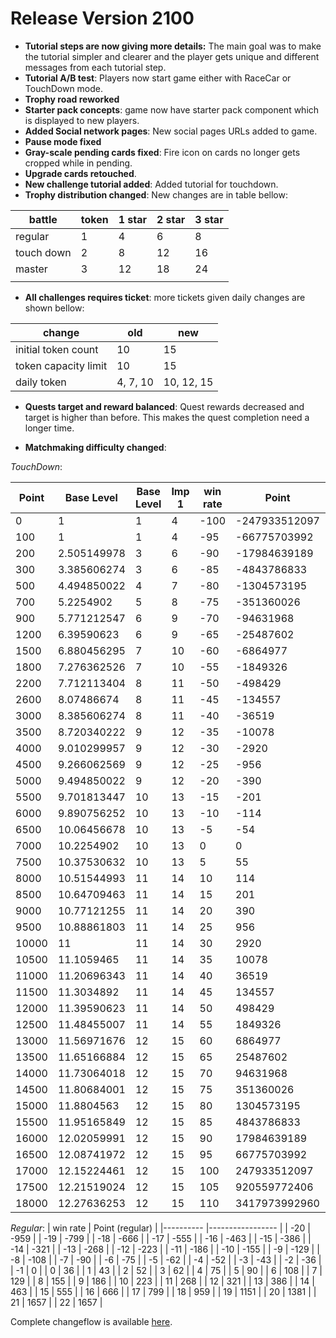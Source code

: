 # Release Version 2100

* **Tutorial steps are now giving more details:** The main goal was to make the tutorial simpler and clearer and the player gets unique and different messages from each tutorial step.
* **Tutorial A/B test**: Players now start game either with RaceCar or TouchDown mode.
* **Trophy road reworked**
* **Starter pack concepts**: game now have starter pack component which is displayed to new players.
* **Added Social network pages**: New social pages URLs added to game.
* **Pause mode fixed**
* **Gray-scale pending cards fixed**: Fire icon on cards no longer gets cropped while in pending.
* **Upgrade cards retouched**.
* **New challenge tutorial added**: Added tutorial for touchdown.
* **Trophy distribution changed**: New changes are in table bellow:

| battle     	| token 	| 1 star 	| 2 star 	| 3 star 	|
|------------	|-------	|--------	|--------	|--------	|
| regular    	| 1     	| 4      	| 6      	| 8      	|
| touch down 	| 2     	| 8      	| 12     	| 16     	|
| master     	| 3     	| 12     	| 18     	| 24     	|
|            	|       	|        	|        	|        	|

* **All challenges requires ticket**: more tickets given daily changes are shown bellow:

| change               | old      | new        |
|--------------------  |--------- |----------- |
| initial token count  | 10       | 15         |
| token capacity limit | 10       | 15         |
| daily token          | 4, 7, 10 | 10, 12, 15 |

* **Quests target and reward balanced**: Quest rewards decreased and target is higher than before. This makes the quest completion need a longer time.

* **Matchmaking difficulty changed**:

_TouchDown_:

| Point 	| Base Level  	| Base Level 	| Imp 1 	| win rate 	| Point         	| win rate 	| Point (touchdown) 	|
|-------	|-------------	|------------	|-------	|----------	|---------------	|----------	|-------------------	|
| 0     	| 1           	| 1          	| 4     	| -100     	| -247933512097 	| -20      	| -576              	|
| 100   	| 1           	| 1          	| 4     	| -95      	| -66775703992  	| -19      	| -480              	|
| 200   	| 2.505149978 	| 3          	| 6     	| -90      	| -17984639189  	| -18      	| -400              	|
| 300   	| 3.385606274 	| 3          	| 6     	| -85      	| -4843786833   	| -17      	| -333              	|
| 500   	| 4.494850022 	| 4          	| 7     	| -80      	| -1304573195   	| -16      	| -278              	|
| 700   	| 5.2254902   	| 5          	| 8     	| -75      	| -351360026    	| -15      	| -232              	|
| 900   	| 5.771212547 	| 6          	| 9     	| -70      	| -94631968     	| -14      	| -193              	|
| 1200  	| 6.39590623  	| 6          	| 9     	| -65      	| -25487602     	| -13      	| -161              	|
| 1500  	| 6.880456295 	| 7          	| 10    	| -60      	| -6864977      	| -12      	| -134              	|
| 1800  	| 7.276362526 	| 7          	| 10    	| -55      	| -1849326      	| -11      	| -112              	|
| 2200  	| 7.712113404 	| 8          	| 11    	| -50      	| -498429       	| -10      	| -93               	|
| 2600  	| 8.07486674  	| 8          	| 11    	| -45      	| -134557       	| -9       	| -78               	|
| 3000  	| 8.385606274 	| 8          	| 11    	| -40      	| -36519        	| -8       	| -65               	|
| 3500  	| 8.720340222 	| 9          	| 12    	| -35      	| -10078        	| -7       	| -54               	|
| 4000  	| 9.010299957 	| 9          	| 12    	| -30      	| -2920         	| -6       	| -45               	|
| 4500  	| 9.266062569 	| 9          	| 12    	| -25      	| -956          	| -5       	| -38               	|
| 5000  	| 9.494850022 	| 9          	| 12    	| -20      	| -390          	| -4       	| -31               	|
| 5500  	| 9.701813447 	| 10         	| 13    	| -15      	| -201          	| -3       	| -26               	|
| 6000  	| 9.890756252 	| 10         	| 13    	| -10      	| -114          	| -2       	| -22               	|
| 6500  	| 10.06456678 	| 10         	| 13    	| -5       	| -54           	| -1       	| -18               	|
| 7000  	| 10.2254902  	| 10         	| 13    	| 0        	| 0             	| 0        	| 0                 	|
| 7500  	| 10.37530632 	| 10         	| 13    	| 5        	| 55            	| 1        	| 18                	|
| 8000  	| 10.51544993 	| 11         	| 14    	| 10       	| 114           	| 2        	| 22                	|
| 8500  	| 10.64709463 	| 11         	| 14    	| 15       	| 201           	| 3        	| 26                	|
| 9000  	| 10.77121255 	| 11         	| 14    	| 20       	| 390           	| 4        	| 31                	|
| 9500  	| 10.88861803 	| 11         	| 14    	| 25       	| 956           	| 5        	| 38                	|
| 10000 	| 11          	| 11         	| 14    	| 30       	| 2920          	| 6        	| 45                	|
| 10500 	| 11.1059465  	| 11         	| 14    	| 35       	| 10078         	| 7        	| 54                	|
| 11000 	| 11.20696343 	| 11         	| 14    	| 40       	| 36519         	| 8        	| 65                	|
| 11500 	| 11.3034892  	| 11         	| 14    	| 45       	| 134557        	| 9        	| 78                	|
| 12000 	| 11.39590623 	| 11         	| 14    	| 50       	| 498429        	| 10       	| 93                	|
| 12500 	| 11.48455007 	| 11         	| 14    	| 55       	| 1849326       	| 11       	| 112               	|
| 13000 	| 11.56971676 	| 12         	| 15    	| 60       	| 6864977       	| 12       	| 134               	|
| 13500 	| 11.65166884 	| 12         	| 15    	| 65       	| 25487602      	| 13       	| 161               	|
| 14000 	| 11.73064018 	| 12         	| 15    	| 70       	| 94631968      	| 14       	| 193               	|
| 14500 	| 11.80684001 	| 12         	| 15    	| 75       	| 351360026     	| 15       	| 232               	|
| 15000 	| 11.8804563  	| 12         	| 15    	| 80       	| 1304573195    	| 16       	| 278               	|
| 15500 	| 11.95165849 	| 12         	| 15    	| 85       	| 4843786833    	| 17       	| 333               	|
| 16000 	| 12.02059991 	| 12         	| 15    	| 90       	| 17984639189   	| 18       	| 400               	|
| 16500 	| 12.08741972 	| 12         	| 15    	| 95       	| 66775703992   	| 19       	| 480               	|
| 17000 	| 12.15224461 	| 12         	| 15    	| 100      	| 247933512097  	| 20       	| 576               	|
| 17500 	| 12.21519024 	| 12         	| 15    	| 105      	| 920559772406  	| 21       	| 691               	|
| 18000 	| 12.27636253 	| 12         	| 15    	| 110      	| 3417973992960 	| 22       	| 829               	|

_Regular_:
| win rate 	| Point (regular) 	|
|----------	|-----------------	|
| -20      	| -959            	|
| -19      	| -799            	|
| -18      	| -666            	|
| -17      	| -555            	|
| -16      	| -463            	|
| -15      	| -386            	|
| -14      	| -321            	|
| -13      	| -268            	|
| -12      	| -223            	|
| -11      	| -186            	|
| -10      	| -155            	|
| -9       	| -129            	|
| -8       	| -108            	|
| -7       	| -90             	|
| -6       	| -75             	|
| -5       	| -62             	|
| -4       	| -52             	|
| -3       	| -43             	|
| -2       	| -36             	|
| -1       	| 0               	|
| 0        	| 36              	|
| 1        	| 43              	|
| 2        	| 52              	|
| 3        	| 62              	|
| 4        	| 75              	|
| 5        	| 90              	|
| 6        	| 108             	|
| 7        	| 129             	|
| 8        	| 155             	|
| 9        	| 186             	|
| 10       	| 223             	|
| 11       	| 268             	|
| 12       	| 321             	|
| 13       	| 386             	|
| 14       	| 463             	|
| 15       	| 555             	|
| 16       	| 666             	|
| 17       	| 799             	|
| 18       	| 959             	|
| 19       	| 1151            	|
| 20       	| 1381            	|
| 21       	| 1657            	|
| 22       	| 1657            	|

Complete changeflow is available [here](https://docs.google.com/spreadsheets/d/1nx2OePVozc9jhADe4XeZM4WsH5uPpFswMUH3_pRT5JQ).